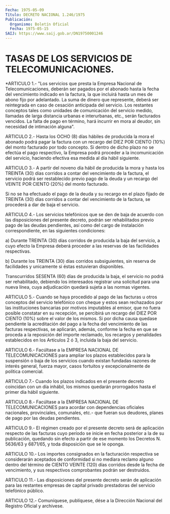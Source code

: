 ```yaml
---
Fecha: 1975-05-09
Título: DECRETO NACIONAL 1.246/1975
Publicación:
  Organismo: Boletín Oficial
  Fecha: 1975-05-15
SAIJ: https://www.saij.gob.ar/DN19750001246
---
```

# TASAS DE LOS SERVICIOS DE TELECOMUNICACIONES.

<a id="1"></a>
*ARTICULO 1.- "Los servicios que presta la Empresa Nacional de Telecomunicaciones,  deberán  ser  pagados  por el abonado hasta la fecha  del  vencimiento  indicado en la factura,  la  que  incluirá hasta un mes de abono fijo  por  adelantado.  La suma de dinero que represente,  deberá ser reintegrada en caso de cesación  anticipada del servicio.  Los  restantes  conceptos  tales  como  unidades  de comunicación  del  servicio  medido,  llamadas  de  larga distancia urbanas e interurbanas, etc., serán facturados vencidos.  La  falta de  pago en término, hará incurrir en mora al deudor, sin necesidad de intimación alguna".

<a id="2"></a>
ARTICULO  2.-  Hasta los OCHO (8) días hábiles de producida la mora el abonado podrá  pagar la factura con un recargo del DIEZ POR CIENTO (10%) del monto facturado  por  todo  concepto. Si dentro de dicho  plazo  no se efectúa el pago respectivo,  la  Empresa  podrá proceder a la incomunicación  del  servicio,  haciendo efectiva esa medida al día hábil siguiente.

<a id="3"></a>
ARTICULO 3.- A partir del noveno día hábil de producida la mora y hasta  los TREINTA (30) días corridos a contar del vencimiento de la factura,  el  servicio  podrá ser restablecido previo pago de la deuda  y  un  recargo  del  VEINTE   POR  CIENTO  (20%)  del  monto facturado.

Si no se ha efectuado el pago de la deuda  y su recargo en el plazo fijado de TREINTA (30) días corridos a contar  del  vencimiento  de la factura, se procederá a dar de baja el servicio.

<a id="4"></a>
ARTICULO  4.-  Los servicios telefónicos que se den de baja de acuerdo con las disposiciones  del  presente  decreto,  podrán  ser rehabilitados  previo  pago  de las deudas pendientes, así como del cargo de instalación correspondiente, en las siguientes condiciones:

a) Durante TREINTA (30) días corridos  de  producida  la  baja  del servicio,  a  cuyo efecto la Empresa deberá proceder a las reservas de las facilidades respectivas.

b)  Durante los  TREINTA  (30)  días  corridos  subsiguientes,  sin reserva de facilidades y unicamente si éstas estuvieran disponibles.

Transcurridos  SESENTA  (60) días de producida la baja, el servicio no podrá ser rehabilitado,  debiendo  los interesados registrar una solicitud para una nueva línea, cuya adjudicación  quedará sujeta a las normas vigentes.

<a id="5"></a>
ARTICULO 5.- Cuando se haya procedido al pago de las facturas u otros  conceptos  del  servicio  telefónico con cheque y estos sean rechazados por las instituciones bancarias  por  motivos imputables al  emisor,  que  no  fuera  posible constatar en su recepción,  se percibirá un recargo del DIEZ  POR  CIENTO  (10%) sobre el valor de los  mismos. Si por dicha causa quedase pendiente  la  acreditación del pago  a  la  fecha del vencimiento de las facturas respectivas, se aplicarán, además,  conforme  la  fecha  en  que se proceda a la reposición  del  importe  reclamado,  los  recargos  y  penalidades establecidos  en  los  Artículos  2  ó  3,  incluida  la  baja  del servicio.

<a id="6"></a>
ARTICULO 6.- Facúltase a la EMPRESA NACIONAL DE TELECOMUNICACIONES  para  ampliar  los  plazos establecidos para la suspensión o baja de los servicios cuando  existan fundadas razones de interés general, fuerza mayor, casos fortuitos y excepcionalmente de política comercial.

<a id="7"></a>
ARTICULO 7.- Cuando los plazos indicados en el presente decreto coincidan  con  un  día  inhábil,  los  mismos quedarán prorrogados hasta el primer día hábil siguiente.

<a id="8"></a>
ARTICULO 8.- Facúltase a la EMPRESA NACIONAL DE TELECOMUNICACIONES    para   acordar  con  dependencias  oficiales nacionales,  provinciales,  comunales,    etc.-    que  fueran  sus deudores, planes de pago por las deudas pendientes.

<a id="9"></a>
ARTICULO 9.- El régimen creado por el presente decreto será de aplicación  respecto  de  las  facturas  cuyo  período se inicie en fecha  posterior  a  la de su publicación, quedando  sin  efecto  a partir de ese momento  los  Decretos  N.  5636/63 y 6871/65, y toda disposición que se le oponga.

<a id="10"></a>
ARTICULO  10.-  Los  importes  consignados  en  la facturación respectiva se considerarán aceptados de conformidad si  no  mediara reclamo  alguno  dentro  del  término  de  CIENTO VEINTE (120) días corridos  desde  la  fecha  de  vencimiento,  y  sus    respectivos comprobantes podrán ser destruidos.

<a id="11"></a>
ARTICULO  11.- Las disposiciones del presente decreto serán de aplicación  para    las   restantes  empresas  de  capital  privado prestadoras del servicio telefónico público.

<a id="12"></a>
ARTICULO  12.-  Comuníquese,  publíquese,  dése a la Dirección Nacional del Registro Oficial y archívese.